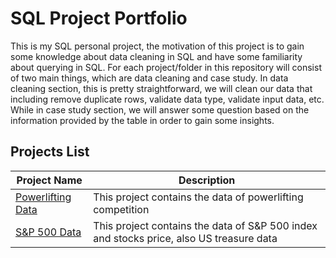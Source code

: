 # SQL Project Portfolio
This is my SQL personal project, the motivation of this project is to gain some knowledge about data cleaning in SQL and have some familiarity about querying in SQL. For each project/folder in this repository will consist of two main things, which are data cleaning and case study. In data cleaning section, this is pretty straightforward, we will clean our data that including remove duplicate rows, validate data type, validate input data, etc. While in case study section, we will answer some question based on the information provided by the table in order to gain some insights.

## Projects List
|Project Name| Description|
|---|---|
|[Powerlifting Data](/powerlifting_data/)|This project contains the data of powerlifting competition|
|[S&P 500 Data](/snp_500_data/)|This project contains the data of S&P 500 index and stocks price, also US treasure data|
